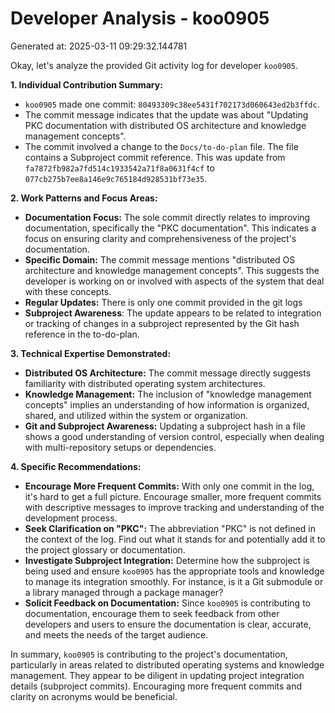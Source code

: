 # Developer Analysis - koo0905
Generated at: 2025-03-11 09:29:32.144781

Okay, let's analyze the provided Git activity log for developer `koo0905`.

**1. Individual Contribution Summary:**

*   `koo0905` made one commit: `80493309c38ee5431f702173d060643ed2b3ffdc`.
*   The commit message indicates that the update was about "Updating PKC documentation with distributed OS architecture and knowledge management concepts".
*   The commit involved a change to the `Docs/to-do-plan` file.  The file contains a Subproject commit reference. This was update from `fa7872fb982a7fd514c1933542a71f8a0631f4cf` to `077cb275b7ee8a146e9c765184d928531bf73e35`.

**2. Work Patterns and Focus Areas:**

*   **Documentation Focus:**  The sole commit directly relates to improving documentation, specifically the "PKC documentation". This indicates a focus on ensuring clarity and comprehensiveness of the project's documentation.
*   **Specific Domain:** The commit message mentions "distributed OS architecture and knowledge management concepts". This suggests the developer is working on or involved with aspects of the system that deal with these concepts.
*   **Regular Updates:** There is only one commit provided in the git logs
*   **Subproject Awareness**: The update appears to be related to integration or tracking of changes in a subproject represented by the Git hash reference in the to-do-plan.

**3. Technical Expertise Demonstrated:**

*   **Distributed OS Architecture:** The commit message directly suggests familiarity with distributed operating system architectures.
*   **Knowledge Management:**  The inclusion of "knowledge management concepts" implies an understanding of how information is organized, shared, and utilized within the system or organization.
*   **Git and Subproject Awareness:**  Updating a subproject hash in a file shows a good understanding of version control, especially when dealing with multi-repository setups or dependencies.

**4. Specific Recommendations:**

*   **Encourage More Frequent Commits:** With only one commit in the log, it's hard to get a full picture. Encourage smaller, more frequent commits with descriptive messages to improve tracking and understanding of the development process.
*   **Seek Clarification on "PKC":**  The abbreviation "PKC" is not defined in the context of the log. Find out what it stands for and potentially add it to the project glossary or documentation.
*   **Investigate Subproject Integration:** Determine how the subproject is being used and ensure `koo0905` has the appropriate tools and knowledge to manage its integration smoothly.  For instance, is it a Git submodule or a library managed through a package manager?
*   **Solicit Feedback on Documentation:** Since `koo0905` is contributing to documentation, encourage them to seek feedback from other developers and users to ensure the documentation is clear, accurate, and meets the needs of the target audience.

In summary, `koo0905` is contributing to the project's documentation, particularly in areas related to distributed operating systems and knowledge management.  They appear to be diligent in updating project integration details (subproject commits). Encouraging more frequent commits and clarity on acronyms would be beneficial.
